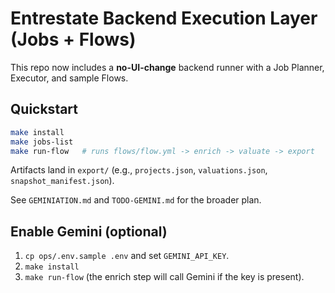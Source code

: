 # Entrestate Backend Execution Layer (Jobs + Flows)

This repo now includes a **no-UI-change** backend runner with a Job Planner, Executor, and sample Flows.

## Quickstart
```bash
make install
make jobs-list
make run-flow   # runs flows/flow.yml -> enrich -> valuate -> export
```

Artifacts land in `export/` (e.g., `projects.json`, `valuations.json`, `snapshot_manifest.json`).

See `GEMINIATION.md` and `TODO-GEMINI.md` for the broader plan.

## Enable Gemini (optional)
1. `cp ops/.env.sample .env` and set `GEMINI_API_KEY`.
2. `make install`
3. `make run-flow` (the enrich step will call Gemini if the key is present).
